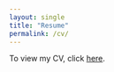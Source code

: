```yaml
---
layout: single
title: "Resume"
permalink: /cv/
---
```


To view my CV, click [here](/cv-files/AnantJoshi_CV.pdf).

